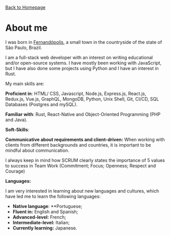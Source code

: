 [Back to Homepage](https://github.com/viniciusarre/resume)

# About me

I was born in [Fernandópolis](https://en.wikipedia.org/wiki/Fernand%C3%B3polis), a small town in the countryside of the state of São Paulo, Brazil.

I am a full-stack web developer with an interest on writing educational and/or open-source systems. I have mostly been working with JavaScript, but I have also done some projects using Python and I have an interest in Rust.

My main skills are:

**Proficient in**: HTML/ CSS, Javascript, Node.js, Express.js, React.js, Redux.js, Vue.js, GraphQL, MongoDB, Python, Unix Shell, Git, CI/CD, SQL Databases (Postgres and mySQL). 

**Familiar with**: Rust, React-Native and Object-Oriented Programming (PHP and Java).

**Soft-Skills**: 

**Communicative about requirements and client-driven:** When working with clients from different backgrounds and countries, it is important to be mindful about communication.

I always keep in mind how SCRUM clearly states the importance of 5 values to success in Team Work (Commitment; Focus; Openness; Respect and Courage)

**Languages:**

I am very interested in learning about new languages and cultures, which have led me to learn the following languages:

* **Native language**: **Portuguese;
* **Fluent in:** English and Spanish;
* **Advanced-level:** French;
* **Intermediate-level:** Italian;
* **Currently learning:** Japanese.
 